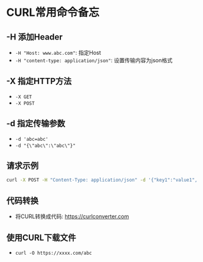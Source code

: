 # CURL常用命令备忘

## -H 添加Header

- `-H "Host: www.abc.com"`: 指定Host
- `-H "content-type: application/json"`: 设置传输内容为json格式

## -X 指定HTTP方法

- `-X GET`
- `-X POST`

## -d 指定传输参数

- `-d 'abc=abc'`
- `-d "{\"abc\":\"abc\"}"`

## 请求示例

```bash
curl -X POST -H "Content-Type: application/json" -d '{"key1":"value1", "key2":"value2"}' http://example.com/resource
```


## 代码转换

- 将CURL转换成代码: <https://curlconverter.com>

## 使用CURL下载文件
- `curl -O https://xxxx.com/abc`
